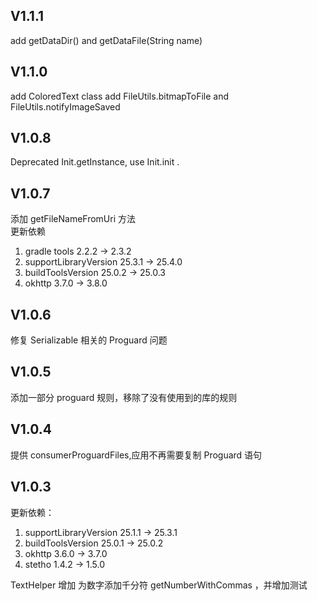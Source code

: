 ## V1.1.1
add getDataDir() and  getDataFile(String name)

## V1.1.0
add ColoredText class
add FileUtils.bitmapToFile and FileUtils.notifyImageSaved

## V1.0.8
Deprecated Init.getInstance, use Init.init .

## V1.0.7
添加 getFileNameFromUri 方法  
更新依赖  
1. gradle tools 2.2.2 -> 2.3.2
1. supportLibraryVersion 25.3.1 -> 25.4.0
1. buildToolsVersion 25.0.2 -> 25.0.3
1. okhttp 3.7.0 -> 3.8.0

## V1.0.6
修复 Serializable 相关的 Proguard 问题

## V1.0.5
添加一部分 proguard 规则，移除了没有使用到的库的规则

## V1.0.4
提供 consumerProguardFiles,应用不再需要复制 Proguard 语句

## V1.0.3
更新依赖： 

1. supportLibraryVersion 25.1.1 -> 25.3.1
1. buildToolsVersion 25.0.1 -> 25.0.2
1. okhttp 3.6.0 -> 3.7.0
1. stetho 1.4.2 -> 1.5.0

TextHelper 增加 为数字添加千分符 getNumberWithCommas ，并增加测试